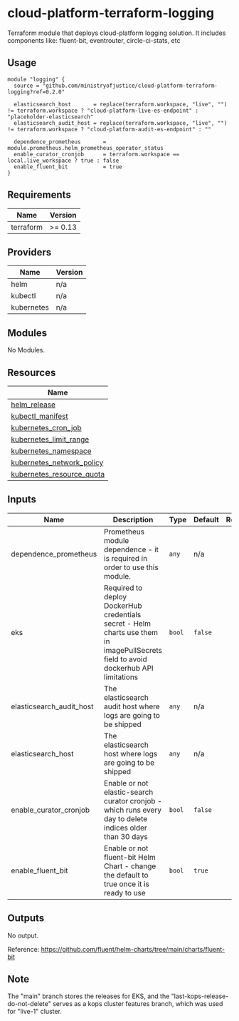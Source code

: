 # cloud-platform-terraform-logging

Terraform module that deploys cloud-platform logging solution. It includes components like: fluent-bit, eventrouter, circle-ci-stats, etc

## Usage

```hcl
module "logging" {
  source = "github.com/ministryofjustice/cloud-platform-terraform-logging?ref=0.2.0"

  elasticsearch_host       = replace(terraform.workspace, "live", "") != terraform.workspace ? "cloud-platform-live-es-endpoint" : "placeholder-elasticsearch"
  elasticsearch_audit_host = replace(terraform.workspace, "live", "") != terraform.workspace ? "cloud-platform-audit-es-endpoint" : ""

  dependence_prometheus       = module.prometheus.helm_prometheus_operator_status
  enable_curator_cronjob      = terraform.workspace == local.live_workspace ? true : false
  enable_fluent_bit           = true
}
```

<!--- BEGIN_TF_DOCS --->
## Requirements

| Name | Version |
|------|---------|
| terraform | >= 0.13 |

## Providers

| Name | Version |
|------|---------|
| helm | n/a |
| kubectl | n/a |
| kubernetes | n/a |

## Modules

No Modules.

## Resources

| Name |
|------|
| [helm_release](https://registry.terraform.io/providers/hashicorp/helm/latest/docs/resources/release) |
| [kubectl_manifest](https://registry.terraform.io/providers/gavinbunney/kubectl/latest/docs/resources/manifest) |
| [kubernetes_cron_job](https://registry.terraform.io/providers/hashicorp/kubernetes/latest/docs/resources/cron_job) |
| [kubernetes_limit_range](https://registry.terraform.io/providers/hashicorp/kubernetes/latest/docs/resources/limit_range) |
| [kubernetes_namespace](https://registry.terraform.io/providers/hashicorp/kubernetes/latest/docs/resources/namespace) |
| [kubernetes_network_policy](https://registry.terraform.io/providers/hashicorp/kubernetes/latest/docs/resources/network_policy) |
| [kubernetes_resource_quota](https://registry.terraform.io/providers/hashicorp/kubernetes/latest/docs/resources/resource_quota) |

## Inputs

| Name | Description | Type | Default | Required |
|------|-------------|------|---------|:--------:|
| dependence\_prometheus | Prometheus module dependence - it is required in order to use this module. | `any` | n/a | yes |
| eks | Required to deploy DockerHub credentials secret - Helm charts use them in imagePullSecrets field to avoid dockerhub API limitations | `bool` | `false` | no |
| elasticsearch\_audit\_host | The elasticsearch audit host where logs are going to be shipped | `any` | n/a | yes |
| elasticsearch\_host | The elasticsearch host where logs are going to be shipped | `any` | n/a | yes |
| enable\_curator\_cronjob | Enable or not elastic-search curator cronjob - which runs every day to delete indices older than 30 days | `bool` | `false` | no |
| enable\_fluent\_bit | Enable or not fluent-bit Helm Chart - change the default to true once it is ready to use | `bool` | `true` | no |

## Outputs

No output.

<!--- END_TF_DOCS --->

Reference:
https://github.com/fluent/helm-charts/tree/main/charts/fluent-bit

## Note

The "main" branch stores the releases for EKS, and the "last-kops-release-do-not-delete" serves as a kops cluster features branch, which was used for "live-1" cluster.